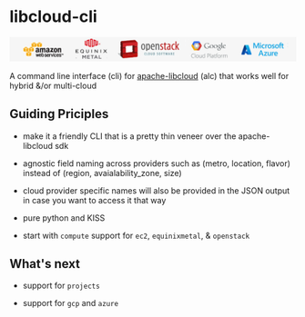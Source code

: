 # libcloud-cli

![banner](alc-banner.png)

A command line interface (cli) for [apache-libcloud](https://libcloud.apache.org) (alc) that works well for hybrid &/or multi-cloud


## Guiding Priciples

  - make it a friendly CLI that is a pretty thin veneer over the apache-libcloud sdk

  - agnostic field naming across providers such as (metro, location, flavor) instead 
        of (region, avaialability_zone, size)

  - cloud provider specific names will also be provided in the JSON output in case you want to access it that way

  - pure python and KISS

  - start with `compute` support for `ec2`, `equinixmetal`, & `openstack`


## What's next

- support for `projects`

- support for `gcp` and `azure`


